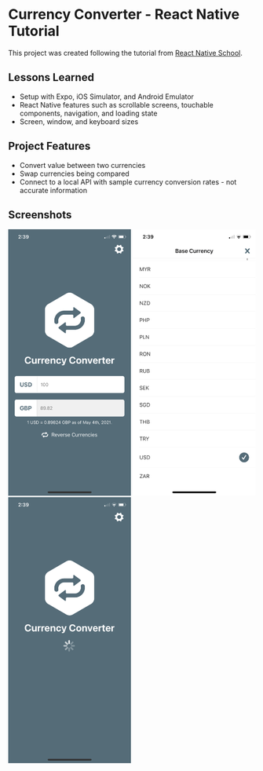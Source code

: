 # Currency Converter - React Native Tutorial
This project was created following the tutorial from [React Native School](https://www.reactnativeschool.com/).

## Lessons Learned
* Setup with Expo, iOS Simulator, and Android Emulator
* React Native features such as scrollable screens, touchable components, navigation, and loading state
* Screen, window, and keyboard sizes

## Project Features
* Convert value between two currencies
* Swap currencies being compared
* Connect to a local API with sample currency conversion rates - not accurate information

## Screenshots
<img src="./App/assets/images/main.PNG" width="250" />
<img src="./App/assets/images/select.PNG" width="250" />
<img src="./App/assets/images/loading.PNG" width="250" />